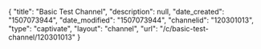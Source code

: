 {
    "title": "Basic Test Channel",
    "description": null,
    "date_created": "1507073944",
    "date_modified": "1507073944",
    "channelid": "120301013",
    "type": "captivate",
    "layout": "channel",
    "url": "\/c\/basic-test-channel\/120301013"
}